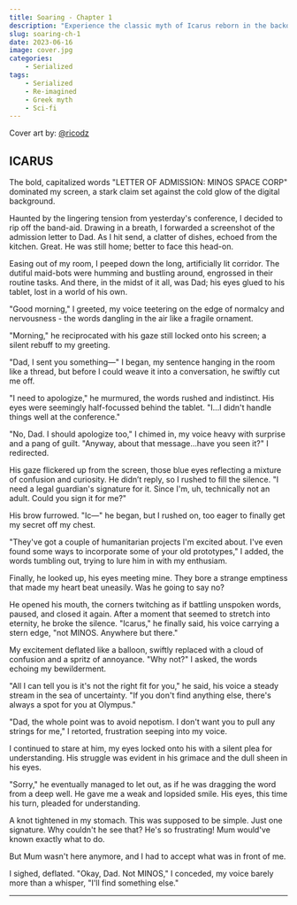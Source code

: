 ```yaml
---
title: Soaring - Chapter 1
description: "Experience the classic myth of Icarus reborn in the backdrop of star-faring utopia. In Soaring, ambition takes flgith beyond earthly boundaries. Witness the monumental triumphs and catastrophic price of unchecked dreams in the faceless vastness of space."
slug: soaring-ch-1
date: 2023-06-16
image: cover.jpg
categories:
    - Serialized
tags:
    - Serialized
    - Re-imagined
    - Greek myth
    - Sci-fi
---
```


Cover art by: [@ricodz](https://www.deviantart.com/ricodz/art/A-World-Away-761011373)

## ICARUS

The bold, capitalized words "LETTER OF ADMISSION: MINOS SPACE CORP" dominated my screen, a stark claim set against the cold glow of the digital background.

Haunted by the lingering tension from yesterday's conference, I decided to rip off the band-aid. Drawing in a breath, I forwarded a screenshot of the admission letter to Dad. As I hit send, a clatter of dishes, echoed from the kitchen. Great. He was still home; better to face this head-on.

Easing out of my room, I peeped down the long, artificially lit corridor. The dutiful maid-bots were humming and bustling around, engrossed in their routine tasks. And there, in the midst of it all, was Dad; his eyes glued to his tablet, lost in a world of his own.

"Good morning," I greeted, my voice teetering on the edge of normalcy and nervousness - the words dangling in the air like a fragile ornament.

"Morning," he reciprocated with his gaze still locked onto his screen; a silent rebuff to my greeting.

"Dad, I sent you something—" I began, my sentence hanging in the room like a thread, but before I could weave it into a conversation, he swiftly cut me off.

"I need to apologize," he murmured, the words rushed and indistinct. His eyes were seemingly half-focussed behind the tablet. "I...I didn't handle things well at the conference."

"No, Dad. I should apologize too," I chimed in, my voice heavy with surprise and a pang of guilt. "Anyway, about that message...have you seen it?" I redirected.

His gaze flickered up from the screen, those blue eyes reflecting a mixture of confusion and curiosity. He didn’t reply, so I rushed to fill the silence. "I need a legal guardian's signature for it. Since I'm, uh, technically not an adult. Could you sign it for me?"

His brow furrowed. "Ic—" he began, but I rushed on, too eager to finally get my secret off my chest.

"They've got a couple of humanitarian projects I'm excited about. I've even found some ways to incorporate some of your old prototypes," I added, the words tumbling out, trying to lure him in with my enthusiam.

Finally, he looked up, his eyes meeting mine. They bore a strange emptiness that made my heart beat uneasily. Was he going to say no?

He opened his mouth, the corners twitching as if battling unspoken words, paused, and closed it again. After a moment that seemed to stretch into eternity, he broke the silence. "Icarus," he finally said, his voice carrying a stern edge, "not MINOS. Anywhere but there."

My excitement deflated like a balloon, swiftly replaced with a cloud of confusion and a spritz of annoyance. "Why not?" I asked, the words echoing my bewilderment.

"All I can tell you is it's not the right fit for you," he said, his voice a steady stream in the sea of uncertainty. "If you don't find anything else, there's always a spot for you at Olympus."

"Dad, the whole point was to avoid nepotism. I don't want you to pull any strings for me," I retorted, frustration seeping into my voice.

I continued to stare at him, my eyes locked onto his with a silent plea for understanding. His struggle was evident in his grimace and the dull sheen in his eyes.

"Sorry," he eventually managed to let out, as if he was dragging the word from a deep well. He gave me a weak and lopsided smile. His eyes, this time his turn, pleaded for understanding.

A knot tightened in my stomach. This was supposed to be simple. Just one signature. Why couldn't he see that? He's so frustrating! Mum would've known exactly what to do.

But Mum wasn't here anymore, and I had to accept what was in front of me.

I sighed, deflated. "Okay, Dad. Not MINOS," I conceded, my voice barely more than a whisper, "I'll find something else."

---



